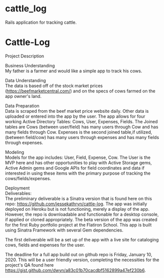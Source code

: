# cattle_log
Rails application for tracking cattle.

# Cattle-Log 

Project Description

Business Understanding <br/>
My father is a farmer and would like a simple app to track his cows.

Data Understanding <br/>
The data is based off of the stock market prices (https://beefmarketcentral.com/) and on the specs of cows farmed on the app owner's land. 

Data Preparation <br/>
Data is scraped from the beef market price website daily.  Other data is uploaded or entered into the app by the user.  The app allows for four working Active Directory Tables: Cows, User, Expenses, Fields.  The Joined tables are Cows (between user/field) has many users through Cow and has many fields through Cow.  Expenses is the second joined table,if utilized, (between field/cow) has many users through expenses and has many fields through expenses.

Modeling <br/>
Models for the app includes: User, Field, Expense, Cow.  The User is the MVP here and has other opportunities to play with Active Storage gems, Active Admin gems and Google APIs for field coordinates and data if interested in using these items with the primary purpose of tracking the cows/fields/expenses.

Deployment <br/>
Deliverables: <br/>
The preliminary deliverable is a Sinatra version that is found here on this repo: https://github.com/jessekathryn/cattle-log.  The app was initially deployed on Heroku but is not functioning, merely a display of the app.  However, the repo is downloadable and functionable for a desktop console, if applied or cloned appropriately.  The beta version of the app was created for the first Ruby portfolio project at the Flatiron School.  This app is built using Sinatra Framework with several Gem dependencies.

The first deliverable will be a set up of the app with a live site for cataloging cows, fields and expenses for the user.

The deadline for a full app build out on github repo is Friday, January 10, 2020.  This will be a user friendly version, completing the necessities for the project's QA found here https://gist.github.com/dwyn/a83c01b70cacdbf5162899a47ef230b6.
